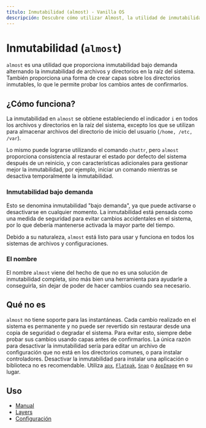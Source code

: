 ```yaml
---
título: Inmutabilidad (almost) - Vanilla OS
descripción: Descubre cómo utilizar Almost, la utilidad de inmutabilidad bajo demanda.
---
```


# Inmutabilidad (`almost`)

`almost` es una utilidad que proporciona inmutabilidad bajo demanda alternando la
inmutabilidad de archivos y directorios en la raíz del sistema. También proporciona
una forma de crear capas sobre los directorios inmutables, lo que le permite probar los
cambios antes de confirmarlos.

## ¿Cómo funciona?

La inmutabilidad en `almost` se obtiene estableciendo el indicador `i` en todos los archivos y
directorios en la raíz del sistema, excepto los que se utilizan para almacenar archivos del
directorio de inicio del usuario (`/home, /etc, /var`).

Lo mismo puede lograrse utilizando el comando `chattr`, pero `almost` proporciona consistencia al
restaurar el estado por defecto del sistema después de un reinicio, y con características adicionales
para gestionar mejor la inmutabilidad, por ejemplo, iniciar un comando mientras se desactiva temporalmente
la inmutabilidad.

### Inmutabilidad bajo demanda

Esto se denomina inmutabilidad "bajo demanda", ya que puede activarse o desactivarse en cualquier momento. La
inmutabilidad está pensada como una medida de seguridad para evitar cambios accidentales en el sistema, por lo que
debería mantenerse activada la mayor parte del tiempo.

Debido a su naturaleza, `almost` está listo para usar y funciona en todos los sistemas
de archivos y configuraciones.

### El nombre

El nombre `almost` viene del hecho de que no es una solución de inmutabilidad completa, sino
más bien una herramienta para ayudarle a conseguirla, sin dejar de poder de hacer
cambios cuando sea necesario.

## Qué no es

`almost` no tiene soporte para las instantáneas. Cada cambio realizado en el sistema es permanente y
no puede ser revertido sin restaurar desde una copia de seguridad o degradar el sistema. Para evitar esto, siempre
debe probar sus cambios usando capas antes de confirmarlos. La única razón para desactivar la inmutabilidad sería para editar
un archivo de configuración que no está en los directorios comunes, o para instalar controladores. Desactivar la inmutabilidad
para instalar una aplicación o biblioteca no es recomendable. Utiliza [`apx`](/docs/apx), [`Flatpak`](/docs/flatpak),
[`Snap`](/docs/snap) o [`AppImage`](/docs/appimage) en su lugar.

## Uso

- [Manual](/docs/almost/manpage)
- [Layers](/docs/almost/layers)
- [Configuración](/docs/almost/configuration)
